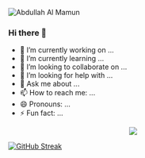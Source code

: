 ![Abdullah Al Mamun](https://raw.githubusercontent.com/aamamun24/aamamun24/main/images/banner.png "banner")


### Hi there 👋



- 🔭 I’m currently working on ...
- 🌱 I’m currently learning ...
- 👯 I’m looking to collaborate on ...
- 🤔 I’m looking for help with ...
- 💬 Ask me about ...
- 📫 How to reach me: ...
- 😄 Pronouns: ...
- ⚡ Fun fact: ...


<p align="center">
  <a href="https://skillicons.dev">
    <img src="https://skillicons.dev/icons?i=html,css,tailwind,js,react,mongodb,express,nodejs,figma,git,firebase" />
  </a>
</p>

[![GitHub Streak](https://github-readme-streak-stats.herokuapp.com?user=aamamun24&theme=dark&hide_border=true)](https://git.io/streak-stats)